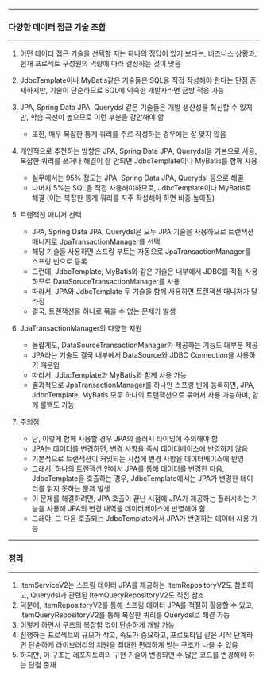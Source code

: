 -----
### 다양한 데이터 접근 기술 조합
-----
1. 어떤 데이터 접근 기술을 선택할 지는 하나의 정답이 있기 보다는, 비즈니스 상황과, 현재 프로젝트 구성원의 역량에 따라 결정하는 것이 맞음
2. JdbcTemplate이나 MyBatis같은 기술들은 SQL을 직접 작성해야 한다는 단점 존재하지만, 기술이 단순하므로 SQL에 익숙한 개발자라면 금방 적응 가능
3. JPA, Spring Data JPA, Querydsl 같은 기술들은 개발 생산성을 혁신할 수 있지만, 학습 곡선이 높으므로 이런 부분을 감안해야 함
   - 또한, 매우 복잡한 통계 쿼리를 주로 작성하는 경우에는 잘 맞지 않음
4. 개인적으로 추천하는 방향은 JPA, Spring Data JPA, Querydsl을 기본으로 사용, 복잡한 쿼리를 쓰거나 해결이 잘 안되면 JdbcTemplate이나 MyBatis를 함께 사용
   - 실무에서는 95% 정도는 JPA, Spring Data JPA, Querydsl 등으로 해결
   - 나머지 5%는 SQL을 직접 사용해야하므로, JdbcTemplate이나 MyBatis로 해결 (이는 복잡한 통계 쿼리를 자주 작성해야 하면 비중 높아짐)

5. 트랜잭션 매니저 선택
   - JPA, Spring Data JPA, Querydsl은 모두 JPA 기술을 사용하므로 트랜잭션 매니저로 JpaTransactionManager를 선택
   - 해당 기술을 사용하면 스프링 부트는 자동으로 JpaTransactionManager를 스프링 빈으로 등록
   - 그런데, JdbcTemplate, MyBatis와 같은 기술은 내부에서 JDBC를 직접 사용하므로 DataSoruceTransactionManager를 사용
   - 따라서, JPA와 JdbcTemplate 두 기술을 함께 사용하면 트랜잭션 매니저가 달라짐
   - 결국, 트랜잭션을 하나로 묶을 수 없는 문제가 발생

6. JpaTransactionManager의 다양한 지원
   - 놀랍게도, DataSourceTransactionManager가 제공하는 기능도 대부분 제공
   - JPA라는 기술도 결국 내부에서 DataSource와 JDBC Connection을 사용하기 때문임
   - 따라서, JdbcTemplate과 MyBatis와 함께 사용 가능
   - 결과적으로 JpaTransactionManager를 하나만 스프링 빈에 등록하면, JPA, JdbcTemplate, MyBatis 모두 하나의 트랜잭션으로 묶어서 사용 가능하며, 함께 롤백도 가능

7. 주의점
   - 단, 이렇게 함께 사용할 경우 JPA의 플러시 타이밍에 주의해야 함
   - JPA는 데이터를 변경하면, 변경 사항을 즉시 데이터베이스에 반영하지 않음
   - 기본적으로 트랜잭션이 커밋되는 시점에 변경 사항을 데이터베이스에 반영
   - 그래서, 하나의 트랜잭션 안에서 JPA를 통해 데이터를 변경한 다음, JdbcTemplate을 호출하는 경우, JdbcTemplate에서는 JPA가 변경한 데이터를 읽지 못하는 문제 발생
   - 이 문제를 해결하려면, JPA 호출이 끝난 시점에 JPA가 제공하는 플러시라는 기능을 사용해 JPA의 변경 내역을 데이터베이스에 반영해야 함
   - 그래야, 그 다음 호출되는 JdbcTemplate에서 JPA가 반영하는 데이터 사용 가능

  -----
  ### 정리
  -----
  1. ItemServiceV2는 스프링 데이터 JPA를 제공하는 ItemRepositoryV2도 참조하고, Querydsl과 관련된 ItemQueryRepositoryV2도 직접 참조
  2. 덕분에, ItemRepositoryV2를 통해 스프링 데이터 JPA를 적절히 활용할 수 있고, ItemQueryRepositoryV2를 통해 복잡한 쿼리를 Querydsl로 해결 가능
  3. 이렇게 하면서 구조의 복잡함 없이 단순하게 개발 가능
  4. 진행하는 프로젝트의 규모가 작고, 속도가 중요하고, 프로토타입 같은 시작 단계라면 단순하게 라이브러리의 지원을 최대한 편리하게 받는 구조가 나을 수 있음
  5. 하지만, 이 구조는 레포지토리의 구현 기술이 변경되면 수 많은 코드를 변경해야 하는 단점 존재
